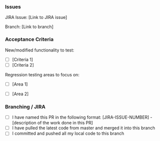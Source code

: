 ### Issues
JIRA Issue: [Link to JIRA issue]

Branch: [Link to branch]

### Acceptance Criteria

New/modified functionality to test:
- [ ] [Criteria 1]
- [ ] [Criteria 2]

Regression testing areas to focus on:
- [ ] [Area 1]
- [ ] [Area 2]


### Branching / JIRA
- [ ] I have named this PR in the following format: [JIRA-ISSUE-NUMBER] - [description of the work done in this PR]
- [ ] I have pulled the latest code from master and merged it into this branch
- [ ] I committed and pushed all my local code to this branch

